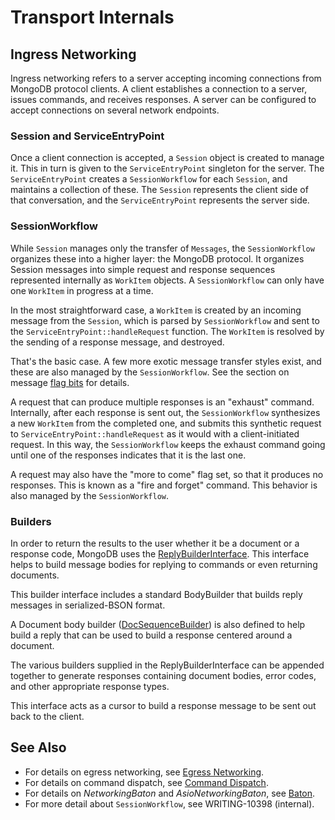 
# Transport Internals
## Ingress Networking

Ingress networking refers to a server accepting incoming connections
from MongoDB protocol clients. A client establishes a connection to a
server, issues commands, and receives responses. A server can be
configured to accept connections on several network endpoints.

### Session and ServiceEntryPoint
Once a client connection is accepted, a `Session` object is created to manage
it. This in turn is given to the `ServiceEntryPoint` singleton for the server.
The `ServiceEntryPoint` creates a `SessionWorkflow` for each `Session`, and
maintains a collection of these. The `Session` represents the client side of
that conversation, and the `ServiceEntryPoint` represents the server side.

### SessionWorkflow
While `Session` manages only the transfer of `Messages`, the `SessionWorkflow`
organizes these into a higher layer: the MongoDB protocol. It organizes Session
messages into simple request and response sequences represented internally as
`WorkItem` objects. A `SessionWorkflow` can only have one `WorkItem` in
progress at a time.

In the most straightforward case, a `WorkItem` is created by an incoming
message from the `Session`, which is parsed by `SessionWorkflow` and sent to
the `ServiceEntryPoint::handleRequest` function. The `WorkItem` is resolved
by the sending of a response message, and destroyed.

That's the basic case. A few more exotic message transfer styles exist, and
these are also managed by the `SessionWorkflow`. See the section on message
[flag bits][wire_protocol_flag_bits] for details.

A request that can produce multiple responses is an "exhaust" command.
Internally, after each response is sent out, the `SessionWorkflow` synthesizes
a new `WorkItem` from the completed one, and submits this synthetic request to
`ServiceEntryPoint::handleRequest` as it would with a client-initiated request.
In this way, the `SessionWorkflow` keeps the exhaust command going until one
of the responses indicates that it is the last one.

A request may also have the "more to come" flag set, so that it
produces no responses. This is known as a "fire and forget" command. This
behavior is also managed by the `SessionWorkflow`.

### Builders
In order to return the results to the user whether it be a document or a response 
code, MongoDB uses the [ReplyBuilderInterface]. This interface helps to build 
message bodies for replying to commands or even returning documents.

This builder interface includes a standard BodyBuilder that builds reply 
messages in serialized-BSON format.

A Document body builder ([DocSequenceBuilder]) is also defined to help build a 
reply that can be used to build a response centered around a document.

The various builders supplied in the ReplyBuilderInterface can be appended 
together to generate responses containing document bodies, error codes, and 
other appropriate response types.

This interface acts as a cursor to build a response message to be sent out back 
to the client.

## See Also
- For details on egress networking, see [Egress Networking][egress_networking].
- For details on command dispatch, see [Command Dispatch][command_dispatch].
- For details on *NetworkingBaton* and *AsioNetworkingBaton*, see [Baton][baton].
- For more detail about `SessionWorkflow`, see WRITING-10398 (internal).

[ServiceExecutor]: service_executor.h
[SessionWorkflow]: session_workflow.h
[ServiceEntryPoint]: service_entry_point.h
[ServiceEntryPointImpl]: service_entry_point_impl.h
[ReplyBuilderInterface]: ../rpc/reply_builder_interface.h
[DocSequenceBuilder]: ../rpc/op_msg.h
[egress_networking]: ../../../docs/egress_networking.md
[command_dispatch]: ../../../docs/command_dispatch.md
[baton]: ../../../docs/baton.md
[wire_protocol_flag_bits]: https://www.mongodb.com/docs/manual/reference/mongodb-wire-protocol/#flag-bits
